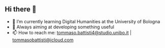 ## Hi there 👋
- 🌱 I’m currently learning Digital Humanities at the University of Bologna
- 🌳 Always aiming at developing something useful
- 📫 How to reach me: tommaso.battisti4@studio.unibo.it | tommasobattisti@icloud.com
